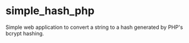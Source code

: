 simple_hash_php
===============

Simple web application to convert a string to a hash generated by PHP's bcrypt hashing.
